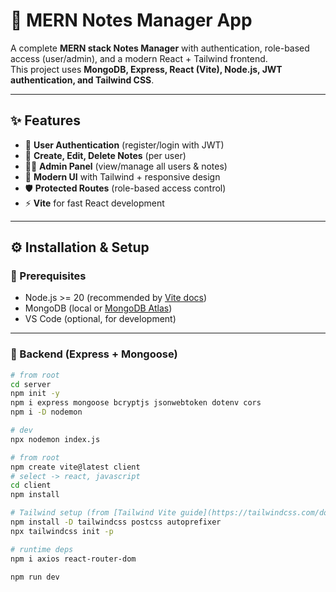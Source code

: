 # 📒 MERN Notes Manager App

A complete **MERN stack Notes Manager** with authentication, role-based access (user/admin), and a modern React + Tailwind frontend.  
This project uses **MongoDB, Express, React (Vite), Node.js, JWT authentication, and Tailwind CSS**.

---

## ✨ Features
- 🔐 **User Authentication** (register/login with JWT)  
- 📝 **Create, Edit, Delete Notes** (per user)  
- 👨‍💼 **Admin Panel** (view/manage all users & notes)  
- 🎨 **Modern UI** with Tailwind + responsive design  
- 🛡️ **Protected Routes** (role-based access control)  
- ⚡ **Vite** for fast React development  

---

## ⚙️ Installation & Setup

### 🔧 Prerequisites
- Node.js >= 20 (recommended by [Vite docs](https://vitejs.dev/guide/))
- MongoDB (local or [MongoDB Atlas](https://www.mongodb.com/atlas))
- VS Code (optional, for development)

---

### 🚀 Backend (Express + Mongoose)
```bash
# from root
cd server
npm init -y
npm i express mongoose bcryptjs jsonwebtoken dotenv cors
npm i -D nodemon

# dev
npx nodemon index.js

# from root
npm create vite@latest client
# select -> react, javascript
cd client
npm install

# Tailwind setup (from [Tailwind Vite guide](https://tailwindcss.com/docs/guides/vite))
npm install -D tailwindcss postcss autoprefixer
npx tailwindcss init -p

# runtime deps
npm i axios react-router-dom

npm run dev


